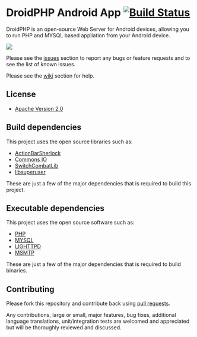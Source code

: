 # DroidPHP Android App  [![Build Status](https://api.travis-ci.org/DroidPHP/DroidPHP.png?branch=master)](https://travis-ci.org/DroidPHP/DroidPHP)

DroidPHP is an open-source Web Server for Android devices, allowing you to run PHP and MYSQL based appliation from your Android device.

<a href="https://play.google.com/store/apps/details?id=org.opendroidphp" alt="logo" title="Download from Google Play">
  <img src="http://developer.android.com/images/brand/en_generic_rgb_wo_45.png">
</a>

Please see the [issues](https://github.com/droidphp/droidphp/issues) section to
report any bugs or feature requests and to see the list of known issues.

Please see the [wiki](https://github.com/droidphp/droidphp/wiki) section for help. 

## License

* [Apache Version 2.0](http://www.apache.org/licenses/LICENSE-2.0.html)

## Build dependencies

This project uses the open source libraries such as:

* [ActionBarSherlock](https://github.com/JakeWharton/ActionBarSherlock)
* [Commons IO](http://commons.apache.org/io)
* [SwitchCombatLib](https://bitbucket.org/ankri/switchbutton)
* [libsuperuser](https://github.com/Chainfire/libsuperuser)

These are just a few of the major dependencies that is required to build this project.

## Executable dependencies

This project uses the open source software such as:

* [PHP](http://php.net)
* [MYSQL](http://mysql.com)
* [LIGHTTPD](http://lighttpd.net)
* [MSMTP](http://msmtp.sourceforge.net/)

These are just a few of the major dependencies that is required to build binaries.

## Contributing

Please fork this repository and contribute back using
[pull requests](https://github.com/droidphp/droidphp/pulls).

Any contributions, large or small, major features, bug fixes, additional
language translations, unit/integration tests are welcomed and appreciated
but will be thoroughly reviewed and discussed.
